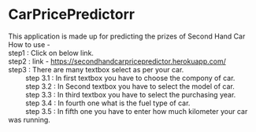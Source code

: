 # CarPricePredictorr
This application is made up for predicting the prizes of Second Hand Car <br/>
How to use -<br/>
  step1 : Click on below link.<br/>
  step2 : link - https://secondhandcarpricepredictor.herokuapp.com/<br/>
  step3 : There are many textbox select as per your car.<br/>
        &ensp;&ensp;&ensp;&ensp;&ensp;step 3.1 : In first textbox you have to choose the compony of car. <br/>
        &ensp;&ensp;&ensp;&ensp;&ensp;step 3.2 : In Second textbox you have to select the model of car.<br/>
        &ensp;&ensp;&ensp;&ensp;&ensp;step 3.3 : In third textbox you have to select the purchasing year.<br/>
        &ensp;&ensp;&ensp;&ensp;&ensp;step 3.4 : In fourth one what is the fuel type of car.<br/>
        &ensp;&ensp;&ensp;&ensp;&ensp;step 3.5 : In fifth one you have to enter how much kilometer your car was running.<br/>
